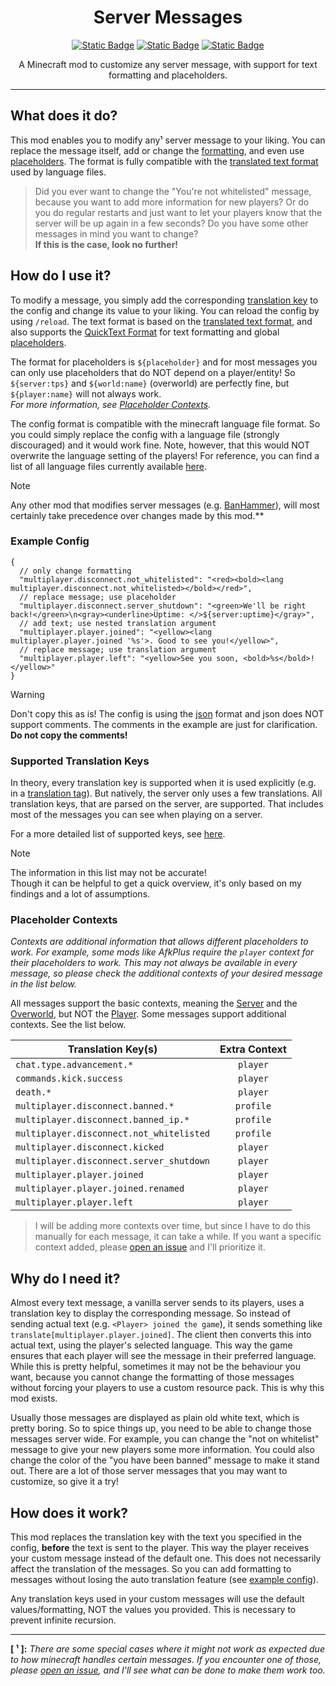 <div align="center">

# Server Messages

[![Static Badge](https://img.shields.io/badge/modrinth-00AF5C?logo=modrinth&logoColor=white)](https://modrinth.com/mod/servermessages)
[![Static Badge](https://img.shields.io/badge/GitHub-181717?logo=github)](https://github.com/arvitus/ServerMessages)
[![Static Badge](https://img.shields.io/badge/Discord-5662f6?logo=discord&logoColor=white)](https://discord.gg/xzdbetZVrn)

A Minecraft mod to customize any server message, with support for text formatting and placeholders.

</div>

---

## What does it do?

This mod enables you to modify any¹ server message to your liking. You can replace the message itself, add or change
the [formatting](https://placeholders.pb4.eu/user/quicktext/), and even
use [placeholders](https://placeholders.pb4.eu/).
The format is fully compatible with
the [translated text format](https://minecraft.wiki/w/Raw_JSON_text_format#Translated_Text) used by language files.

> Did you ever want to change the "You're not whitelisted" message, because you want to add more information for new
> players? Or do you do regular restarts and just want to let your players know that the server will be up again in a
> few seconds? Do you have some other messages in mind you want to change?  
> **If this is the case, look no further!**

## How do I use it?

To modify a message, you simply add the corresponding
[translation key](https://github.com/InventivetalentDev/minecraft-assets/blob/1.21/assets/minecraft/lang/en_us.json)
to the config and change its value to your liking.
You can reload the config by using `/reload`. The text format is based on
the [translated text format](https://minecraft.wiki/w/Raw_JSON_text_format#Translated_Text), and also supports
the [QuickText Format](https://placeholders.pb4.eu/user/quicktext) for text formatting
and global [placeholders](https://placeholders.pb4.eu/user/default-placeholders/).

The format for placeholders is `${placeholder}` and for most messages you can only use placeholders that do NOT depend
on a player/entity! So `${server:tps}` and `${world:name}` (overworld) are perfectly fine, but `${player:name}` will
not always work.  
*For more information, see [Placeholder Contexts](#placeholder-contexts).*

The config format is compatible with the minecraft language file format. So you could simply replace the config with a
language file (strongly discouraged) and it would work fine. Note, however, that this would NOT overwrite the language
setting of the players! For reference, you can find a list of all language files currently
available [here](https://github.com/InventivetalentDev/minecraft-assets/tree/1.21/assets/minecraft/lang).

> [!NOTE]  
> Any other mod that modifies server messages (e.g. [BanHammer](https://modrinth.com/mod/banhammer)), will most
> certainly take precedence over changes made by this mod.**

### Example Config

```json5
{
  // only change formatting
  "multiplayer.disconnect.not_whitelisted": "<red><bold><lang multiplayer.disconnect.not_whitelisted></bold></red>",
  // replace message; use placeholder
  "multiplayer.disconnect.server_shutdown": "<green>We'll be right back!</green>\n<gray><underline>Uptime: </>${server:uptime}</gray>",
  // add text; use nested translation argument
  "multiplayer.player.joined": "<yellow><lang multiplayer.player.joined '%s'>. Good to see you!</yellow>",
  // replace message; use translation argument
  "multiplayer.player.left": "<yellow>See you soon, <bold>%s</bold>!</yellow>"
}
```

> [!WARNING]  
> Don't copy this as is! The config is using the [json](https://en.wikipedia.org/wiki/JSON) format and json does NOT
> support comments. The comments in the example are just for clarification. **Do not copy the comments!**

### Supported Translation Keys

In theory, every translation key is supported when it is used explicitly (e.g. in
a [translation tag](https://placeholders.pb4.eu/user/quicktext/#translations)).
But natively, the server only uses a few translations.
All translation keys, that are parsed on the server, are supported. That includes most of the messages you can see when
playing on a server.

For a more detailed list of supported keys, see [here](src/main/resources/assets/translationKeySupport.json).
> [!NOTE]  
> The information in this list may not be accurate!  
> Though it can be helpful to get a quick overview, it's only based on my findings and a lot of assumptions.

### Placeholder Contexts

*Contexts are additional information that allows different placeholders to work. For example, some mods like AfkPlus
require the `player` context for their placeholders to work. This may not always be available in every message,
so please check the additional contexts of your desired message in the list below.*

All messages support the basic contexts, meaning
the [Server](https://placeholders.pb4.eu/user/default-placeholders/#server) and
the [Overworld](https://placeholders.pb4.eu/user/default-placeholders/#world), but NOT
the [Player](https://placeholders.pb4.eu/user/default-placeholders/#player).
Some messages support additional contexts. See the list below.

| Translation Key(s)                       | Extra Context |
|------------------------------------------|:-------------:|
| `chat.type.advancement.*`                |   `player`    |
| `commands.kick.success`                  |   `player`    |
| `death.*`                                |   `player`    |
| `multiplayer.disconnect.banned.*`        |   `profile`   |
| `multiplayer.disconnect.banned_ip.*`     |   `profile`   |
| `multiplayer.disconnect.not_whitelisted` |   `profile`   |
| `multiplayer.disconnect.kicked`          |   `player`    |
| `multiplayer.disconnect.server_shutdown` |   `player`    |
| `multiplayer.player.joined`              |   `player`    |
| `multiplayer.player.joined.renamed`      |   `player`    |
| `multiplayer.player.left`                |   `player`    |

> I will be adding more contexts over time, but since I have to do this manually for each message, it can take a while.
> If you want a specific context added, please [open an issue](https://github.com/arvitus/ServerMessages/issues/new) and
> I'll prioritize it.

## Why do I need it?

Almost every text message, a vanilla server sends to its players, uses a translation key to display the corresponding
message. So instead of sending actual text (e.g. `<Player> joined the game`), it sends something
like `translate[multiplayer.player.joined]`. The client then converts this into actual text, using the player's selected
language. This way the game ensures that each player will see the message in their preferred language. While this is
pretty helpful, sometimes it may not be the behaviour you want, because you cannot change the formatting of those
messages without forcing your players to use a custom resource pack. This is why this mod exists.

Usually those messages are displayed as plain old white text, which is pretty boring. So to spice things up, you need to
be able to change those messages server wide. For example, you can change the "not on whitelist" message to give your
new players some more information. You could also change the color of the "you have been banned" message to make it
stand out. There are a lot of those server messages that you may want to customize, so give it a try!

## How does it work?

This mod replaces the translation key with the text you specified in the config, **before** the text is
sent to the player. This way the player receives your custom message instead of the default one. This does not
necessarily affect the translation of the messages. So you can add formatting to messages without losing the
auto translation feature (see [example config](#example-config)).

Any translation keys used in your custom messages will use the default values/formatting, NOT the values you
provided. This is necessary to prevent infinite recursion.

---
**[ ¹ ]:** *There are some special cases where it might not work as expected due to how minecraft handles certain
messages. If you encounter one of those, please [open an issue](https://github.com/arvitus/ServerMessages/issues/new),
and I'll see what can be done to make them work too.*